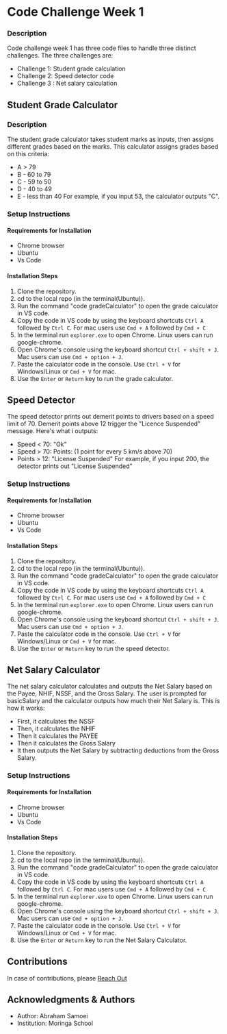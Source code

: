 # Code Challenge Week 1
### Description
Code challenge week 1 has three code files to handle three distinct challenges. The three challenges are:
* Challenge 1: Student grade calculation
* Challenge 2: Speed detector code
* Challenge 3 : Net salary calculation
## Student Grade Calculator
### Description
The student grade calculator takes student marks as inputs, then assigns different grades based on the marks. This calculator assigns grades based on this criteria:
* A > 79
* B - 60 to 79
* C - 59 to 50
* D - 40 to 49
* E - less than 40
For example, if you input 53, the calculator outputs "C".
### Setup Instructions
#### Requirements for Installation
- Chrome browser
- Ubuntu 
- Vs Code
#### Installation Steps
1. Clone the repository.
2. cd to the local repo (in the terminal(Ubuntu)).
3. Run the command "code gradeCalculator" to open the grade calculator in VS code.
4. Copy the code in VS code by using the keyboard shortcuts `Ctrl A` followed by `Ctrl C`. For mac users use `Cmd + A` followed by `Cmd + C`
5. In the terminal run `explorer.exe` to open Chrome. Linux users can run google-chrome.
6. Open Chrome's console using the keyboard shortcut `Ctrl + shift + J`. Mac users can use `Cmd + option + J`.
7. Paste the calculator code in the console. Use `Ctrl + V` for Windows/Linux or `Cmd + V` for mac. 
8. Use the `Enter` or `Return` key to run the grade calculator.
## Speed Detector
The speed detector prints out demerit points to drivers based on a speed limit of 70. Demerit points above 12 trigger the "Licence Suspended" message. Here's what i outputs:
* Speed < 70: "Ok"
* Speed > 70: Points: (1 point for every 5 km/s above 70)
* Points > 12: "License Suspended"
For example, if you input 200, the detector prints out "License Suspended"
### Setup Instructions
#### Requirements for Installation
- Chrome browser
- Ubuntu 
- Vs Code
#### Installation Steps
1. Clone the repository.
2. cd to the local repo (in the terminal(Ubuntu)).
3. Run the command "code gradeCalculator" to open the grade calculator in VS code.
4. Copy the code in VS code by using the keyboard shortcuts `Ctrl A` followed by `Ctrl C`. For mac users use `Cmd + A` followed by `Cmd + C`
5. In the terminal run `explorer.exe` to open Chrome. Linux users can run google-chrome.
6. Open Chrome's console using the keyboard shortcut `Ctrl + shift + J`. Mac users can use `Cmd + option + J`.
7. Paste the calculator code in the console. Use `Ctrl + V` for Windows/Linux or `Cmd + V` for mac. 
8. Use the `Enter` or `Return` key to run the speed detector.
## Net Salary Calculator
The net salary calculator calculates and outputs the Net Salary based on the Payee, NHIF, NSSF, and the Gross Salary. The user is prompted for basicSalary and the calculator outputs how much their Net Salary is. This is how it works:
- First, it calculates the NSSF
- Then, it calculates the NHIF
- Then it calculates the PAYEE
- Then it calculates the Gross Salary
- It then outputs the Net Salary by subtracting deductions from the Gross Salary.
### Setup Instructions
#### Requirements for Installation
- Chrome browser 
- Ubuntu 
- Vs Code
#### Installation Steps
1. Clone the repository.
2. cd to the local repo (in the terminal(Ubuntu)).
3. Run the command "code gradeCalculator" to open the grade calculator in VS code.
4. Copy the code in VS code by using the keyboard shortcuts `Ctrl A` followed by `Ctrl C`. For mac users use `Cmd + A` followed by `Cmd + C`
5. In the terminal run `explorer.exe` to open Chrome. Linux users can run google-chrome.
6. Open Chrome's console using the keyboard shortcut `Ctrl + shift + J`. Mac users can use `Cmd + option + J`.
7. Paste the calculator code in the console. Use `Ctrl + V` for Windows/Linux or `Cmd + V` for mac. 
8. Use the `Enter` or `Return` key to run the Net Salary Calculator.
## Contributions
In case of contributions, please [Reach Out](mailto:abraham.samoei@students.moringa.com)
## Acknowledgments & Authors
* Author: Abraham Samoei
* Institution: Moringa School
